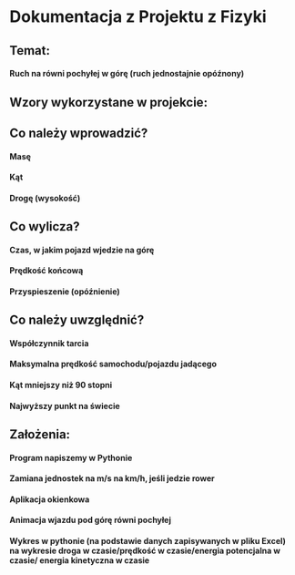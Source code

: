# Dokumentacja z Projektu z Fizyki 
## **Temat:**
#### Ruch na równi pochyłej w górę (ruch jednostajnie opóźnony)
## **Wzory wykorzystane w projekcie:**
#### 
## **Co należy wprowadzić?**
#### Masę
#### Kąt
#### Drogę (wysokość)
## **Co wylicza?**
#### Czas, w jakim pojazd wjedzie na górę 
#### Prędkość końcową 
#### Przyspieszenie (opóźnienie)
## **Co należy uwzględnić?**
#### Współczynnik tarcia
#### Maksymalna prędkość samochodu/pojazdu jadącego
#### Kąt mniejszy niż 90 stopni 
#### Najwyższy punkt na świecie
## **Założenia:**
#### Program napiszemy w Pythonie
#### Zamiana jednostek na m/s na km/h, jeśli jedzie rower
#### Aplikacja okienkowa
#### Animacja wjazdu pod górę równi pochyłej 
#### Wykres w pythonie (na podstawie danych zapisywanych w pliku Excel) __na wykresie droga w czasie/prędkość w czasie/energia potencjalna w czasie/ energia kinetyczna w czasie__
